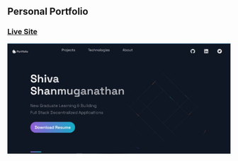 ## Personal Portfolio

### [Live Site](https://tomas-blockchain-portfolio.vecel.app/)

![Portfolio Website](/public/images/portfolio.JPG)

